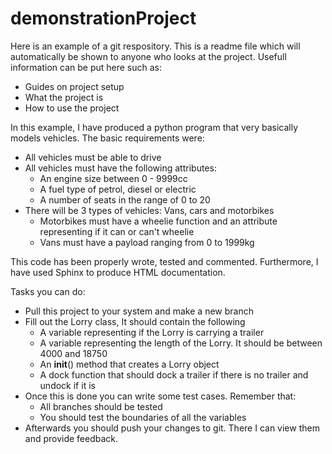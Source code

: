 # demonstrationProject
Here is an example of a git respository. This is a readme file which will automatically be shown to anyone who looks at the project. Usefull information can be put here such as:
  - Guides on project setup
  - What the project is
  - How to use the project

In this example, I have produced a python program that very basically models vehicles. The basic requirements were:
  - All vehicles must be able to drive
  - All vehicles must have the following attributes:
    - An engine size between 0 - 9999cc
    - A fuel type of petrol, diesel or electric
    - A number of seats in the range of 0 to 20
  - There will be 3 types of vehicles: Vans, cars and motorbikes
    - Motorbikes must have a wheelie function and an attribute representing if it can or can't wheelie
    - Vans must have a payload ranging from 0 to 1999kg 

This code has been properly wrote, tested and commented. Furthermore, I have used Sphinx to produce HTML documentation.

Tasks you can do:
  - Pull this project to your system and make a new branch
  - Fill out the Lorry class, It should contain the following
    - A variable representing if the Lorry is carrying a trailer
    - A variable representing the length of the Lorry. It should be between 4000 and 18750
    - An __init__() method that creates a Lorry object
    - A dock function that should dock a trailer if there is no trailer and undock if it is
  - Once this is done you can write some test cases. Remember that:
    - All branches should be tested
    - You should test the boundaries of all the variables
  - Afterwards you should push your changes to git. There I can view them and provide feedback.
